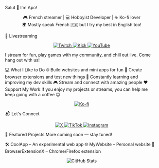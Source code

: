 Salut 👋 I'm Apo!
<p align="center"> 🎮 French streamer | 💻 Hobbyist Developer | ☕ Ko-fi lover <br> 🌍 Mostly speak French 🇫🇷 but I try my best in English too! </p>
🎥 Livestreaming
<p align="center"> <a href="https://www.twitch.tv/tryh_apo"> <img src="https://img.shields.io/badge/Twitch-9146FF?style=flat-square&logo=twitch&logoColor=white" alt="Twitch"> </a> <a href="https://kick.com/tryh-apo"> <img src="https://img.shields.io/badge/Kick-53FC18?style=flat-square&logo=kick&logoColor=white" alt="Kick"> </a> <a href="https://www.youtube.com/@tryhapo"> <img src="https://img.shields.io/badge/YouTube-FF0000?style=flat-square&logo=youtube&logoColor=white" alt="YouTube"> </a> </p>
I stream for fun, play games with my community, and chill out live. Come hang out with us!

💻 What I Like to Do
🌐 Build websites and mini apps for fun
🧩 Create browser extensions and test new things
🧠 Constantly learning and improving my dev skills
🎮 Stream and connect with amazing people
❤️ Support My Work
If you enjoy my projects or streams, you can help me keep going with a coffee 😊

<p align="center"> <a href="https://ko-fi.com/apo__"> <img src="https://img.shields.io/badge/Buy%20Me%20a%20Coffee-FF5E5B?style=flat-square&logo=ko-fi&logoColor=white" alt="Ko-fi"> </a> </p>
📬 Let's Connect
<p align="center"> <a href="https://x.com/apoftn1"> <img src="https://img.shields.io/badge/X-000000?style=flat-square&logo=x&logoColor=white" alt="X"> </a> <a href="https://www.tiktok.com/@apo_ban"> <img src="https://img.shields.io/badge/TikTok-000000?style=flat-square&logo=tiktok&logoColor=white" alt="TikTok"> </a> <a href="https://instagram.com/tryh_apo"> <img src="https://img.shields.io/badge/Instagram-E4405F?style=flat-square&logo=instagram&logoColor=white" alt="Instagram"> </a> </p>
📌 Featured Projects
More coming soon — stay tuned!

🛠️ CoolApp – An experimental web app
🌐 MyWebsite – Personal website
🧩 BrowserExtensionX – Chrome/Firefox extension
<p align="center"> <img src="https://github-readme-stats.vercel.app/api?username=apolololo&show_icons=true&theme=transparent" alt="GitHub Stats"> </p>
